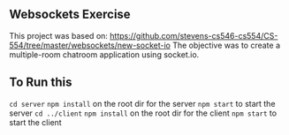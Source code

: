 ## Websockets Exercise

This project was based on: https://github.com/stevens-cs546-cs554/CS-554/tree/master/websockets/new-socket-io
The objective was to create a multiple-room chatroom application using socket.io.

## To Run this
`cd server`
`npm install` on the root dir for the server
`npm start` to start the server
`cd ../client`
`npm install` on the root dir for the client
`npm start` to start the client